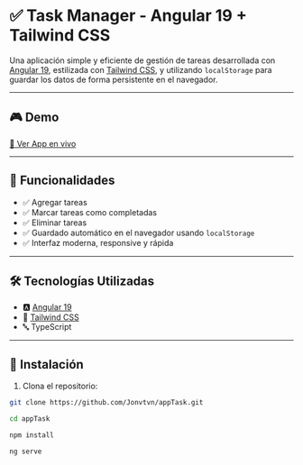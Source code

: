 # ✅ Task Manager - Angular 19 + Tailwind CSS

Una aplicación simple y eficiente de gestión de tareas desarrollada con [Angular 19](https://angular.io/), estilizada con [Tailwind CSS](https://tailwindcss.com/), y utilizando `localStorage` para guardar los datos de forma persistente en el navegador.

---

## 🎮 Demo

[🚀 Ver App en vivo](https://task-app-web-kappa.vercel.app/todo)  

---

## 📝 Funcionalidades

- ✅ Agregar tareas
- ✅ Marcar tareas como completadas
- ✅ Eliminar tareas
- ✅ Guardado automático en el navegador usando `localStorage`
- ✅ Interfaz moderna, responsive y rápida

---

## 🛠 Tecnologías Utilizadas

- 🅰️ [Angular 19](https://angular.io/)
- 🎨 [Tailwind CSS](https://tailwindcss.com/)
- 🔤 TypeScript

---

## 🚀 Instalación

1. Clona el repositorio:
```bash
git clone https://github.com/Jonvtvn/appTask.git
```
```bash
cd appTask
```
```bash
npm install
```
```bash
ng serve
```
